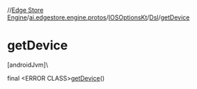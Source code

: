 //[Edge Store Engine](../../../../index.md)/[ai.edgestore.engine.protos](../../index.md)/[IOSOptionsKt](../index.md)/[Dsl](index.md)/[getDevice](get-device.md)

# getDevice

[androidJvm]\

final &lt;ERROR CLASS&gt;[getDevice](get-device.md)()

